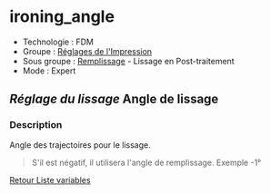 # ironing_angle

* Technologie : FDM
* Groupe : [Réglages de l'Impression](../print_settings/print_settings.md)
* Sous groupe : [Remplissage](../print_settings/print_settings.md#remplissage) - Lissage en Post-traitement
* Mode : Expert

## *Réglage du lissage* Angle de lissage

### Description

Angle des trajectoires pour le lissage. 

> S'il est négatif, il utilisera l'angle de remplissage. Exemple -1°

[Retour Liste variables](variable_list.md)
